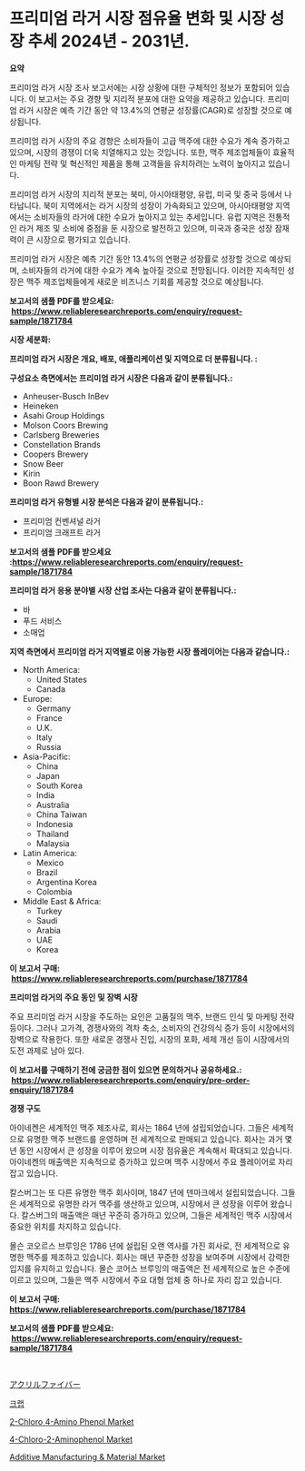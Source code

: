 <p><h1>프리미엄 라거 시장 점유율 변화 및 시장 성장 추세 2024년 - 2031년.</h1></p><p><strong>요약</strong></p>
<p><p>프리미엄 라거 시장 조사 보고서에는 시장 상황에 대한 구체적인 정보가 포함되어 있습니다. 이 보고서는 주요 경향 및 지리적 분포에 대한 요약을 제공하고 있습니다. 프리미엄 라거 시장은 예측 기간 동안 약 13.4%의 연평균 성장률(CAGR)로 성장할 것으로 예상됩니다.</p><p>프리미엄 라거 시장의 주요 경향은 소비자들이 고급 맥주에 대한 수요가 계속 증가하고 있으며, 시장의 경쟁이 더욱 치열해지고 있는 것입니다. 또한, 맥주 제조업체들이 효율적인 마케팅 전략 및 혁신적인 제품을 통해 고객들을 유치하려는 노력이 높아지고 있습니다.</p><p>프리미엄 라거 시장의 지리적 분포는 북미, 아시아태평양, 유럽, 미국 및 중국 등에서 나타납니다. 북미 지역에서는 라거 시장의 성장이 가속화되고 있으며, 아시아태평양 지역에서는 소비자들의 라거에 대한 수요가 높아지고 있는 추세입니다. 유럽 지역은 전통적인 라거 제조 및 소비에 중점을 둔 시장으로 발전하고 있으며, 미국과 중국은 성장 잠재력이 큰 시장으로 평가되고 있습니다.</p><p>프리미엄 라거 시장은 예측 기간 동안 13.4%의 연평균 성장률로 성장할 것으로 예상되며, 소비자들의 라거에 대한 수요가 계속 높아질 것으로 전망됩니다. 이러한 지속적인 성장은 맥주 제조업체들에게 새로운 비즈니스 기회를 제공할 것으로 예상됩니다.</p></p>
<p><strong>보고서의 샘플 PDF를 받으세요: &nbsp;<a href="https://www.reliableresearchreports.com/enquiry/request-sample/1871784">https://www.reliableresearchreports.com/enquiry/request-sample/1871784</a></strong></p>
<p><strong>시장 세분화:</strong></p>
<p><strong> 프리미엄 라거 시장은 개요, 배포, 애플리케이션 및 지역으로 더 분류됩니다. :</strong></p>
<p><strong>구성요소 측면에서는 프리미엄 라거 시장은 다음과 같이 분류됩니다.:</strong></p>
<p><ul><li>Anheuser-Busch InBev</li><li>Heineken</li><li>Asahi Group Holdings</li><li>Molson Coors Brewing</li><li>Carlsberg Breweries</li><li>Constellation Brands</li><li>Coopers Brewery</li><li>Snow Beer</li><li>Kirin</li><li>Boon Rawd Brewery</li></ul></p>
<p><strong> 프리미엄 라거 유형별 시장 분석은 다음과 같이 분류됩니다.:</strong></p>
<p><ul><li>프리미엄 컨벤셔널 라거</li><li>프리미엄 크래프트 라거</li></ul></p>
<p><strong>보고서의 샘플 PDF를 받으세요 :<a href="https://www.reliableresearchreports.com/enquiry/request-sample/1871784">https://www.reliableresearchreports.com/enquiry/request-sample/1871784</a></strong></p>
<p><strong> 프리미엄 라거 응용 분야별 시장 산업 조사는 다음과 같이 분류됩니다.:</strong></p>
<p><ul><li>바</li><li>푸드 서비스</li><li>소매업</li></ul></p>
<p><strong>지역 측면에서 프리미엄 라거 지역별로 이용 가능한 시장 플레이어는 다음과 같습니다.:</strong></p>
<p><ul>
    <li>
        North America:
        <ul>
            <li>United States</li>
            <li>Canada</li>
        </ul>
    </li>
    <li>
        Europe:
        <ul>
            <li>Germany</li>
            <li>France</li>
            <li>U.K.</li>
            <li>Italy</li>
            <li>Russia</li>
        </ul>
    </li>
    <li>
        Asia-Pacific:
        <ul>
            <li>China</li>
            <li>Japan</li>
            <li>South Korea</li>
            <li>India</li>
            <li>Australia</li>
            <li>China Taiwan</li>
            <li>Indonesia</li>
            <li>Thailand</li>
            <li>Malaysia</li>
        </ul>
    </li>
    <li>
        Latin America:
        <ul>
            <li>Mexico</li>
            <li>Brazil</li>
            <li>Argentina Korea</li>
            <li>Colombia</li>
        </ul>
    </li>
    <li>
        Middle East & Africa:
        <ul>
            <li>Turkey</li>
            <li>Saudi</li>
            <li>Arabia</li>
            <li>UAE</li>
            <li>Korea</li>
        </ul>
    </li>
    </ul></p>
<p><strong>이 보고서 구매: &nbsp;<a href="https://www.reliableresearchreports.com/purchase/1871784">https://www.reliableresearchreports.com/purchase/1871784</a></strong></p>
<p><strong>프리미엄 라거의 주요 동인 및 장벽 시장</strong></p>
<p><p>주요 프리미엄 라거 시장을 주도하는 요인은 고품질의 맥주, 브랜드 인식 및 마케팅 전략 등이다. 그러나 고가격, 경쟁사와의 격차 축소, 소비자의 건강의식 증가 등이 시장에서의 장벽으로 작용한다. 또한 새로운 경쟁사 진입, 시장의 포화, 세제 개선 등이 시장에서의 도전 과제로 남아 있다.</p></p>
<p><strong>이 보고서를 구매하기 전에 궁금한 점이 있으면 문의하거나 공유하세요.: &nbsp;<a href="https://www.reliableresearchreports.com/enquiry/pre-order-enquiry/1871784">https://www.reliableresearchreports.com/enquiry/pre-order-enquiry/1871784</a></strong></p>
<p><strong>경쟁 구도</strong></p>
<p><p>아이네켄은 세계적인 맥주 제조사로, 회사는 1864 년에 설립되었습니다. 그들은 세계적으로 유명한 맥주 브랜드를 운영하며 전 세계적으로 판매되고 있습니다. 회사는 과거 몇 년 동안 시장에서 큰 성장을 이루어 왔으며 시장 점유율은 계속해서 확대되고 있습니다. 아이네켄의 매출액은 지속적으로 증가하고 있으며 맥주 시장에서 주요 플레이어로 자리 잡고 있습니다.</p><p>칼스버그는 또 다른 유명한 맥주 회사이며, 1847 년에 덴마크에서 설립되었습니다. 그들은 세계적으로 유명한 라거 맥주를 생산하고 있으며, 시장에서 큰 성장을 이루어 왔습니다. 칼스버그의 매출액은 매년 꾸준히 증가하고 있으며, 그들은 세계적인 맥주 시장에서 중요한 위치를 차지하고 있습니다.</p><p>몰슨 코오르스 브루잉은 1786 년에 설립된 오랜 역사를 가진 회사로, 전 세계적으로 유명한 맥주를 제조하고 있습니다. 회사는 매년 꾸준한 성장을 보여주며 시장에서 강력한 입지를 유지하고 있습니다. 몰슨 코어스 브루잉의 매출액은 전 세계적으로 높은 수준에 이르고 있으며, 그들은 맥주 시장에서 주요 대형 업체 중 하나로 자리 잡고 있습니다.</p></p>
<p><strong>이 보고서 구매: &nbsp; <a href="https://www.reliableresearchreports.com/purchase/1871784">https://www.reliableresearchreports.com/purchase/1871784</a></strong></p>
<p><strong>보고서의 샘플 PDF를 받으세요: &nbsp;<a href="https://www.reliableresearchreports.com/enquiry/request-sample/1871784">https://www.reliableresearchreports.com/enquiry/request-sample/1871784</a></strong><strong></strong></p>
<p>&nbsp;</p>
<p><p><a href="https://github.com/oqxogxyvqe90775/Market-Research-Report-List-1/blob/main/39250733820.md">アクリルファイバー</a></p><p><a href="https://github.com/vs019sa3m8x/Market-Research-Report-List-1/blob/main/15163803408.md">크랩</a></p><p><a href="https://issuu.com/reportprime-2/docs/2-chloro-4-amino-phenol-market-size-2030.pptx">2-Chloro 4-Amino Phenol Market</a></p><p><a href="https://issuu.com/reportprime-2/docs/4-chloro-2-aminophenol-market-size-2030.pptx">4-Chloro-2-Aminophenol Market</a></p><p><a href="https://github.com/gulaimolin/Market-Research-Report-List-3/blob/main/additive-manufacturing-material-market.md">Additive Manufacturing & Material Market</a></p></p>